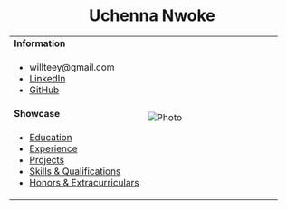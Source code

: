 <h1 align="center">Uchenna Nwoke</h1>
<table align="center">
  <tbody>
    <tr>
      <td><b>Information</b></td>
      <td width="50%" rowspan="4">
        <img alt="Photo" src="./Uche.jfif" />
      </td>
    </tr>
    <tr>
      <td>
        <ul>
          <li>willteey@gmail.com</li>
          <li><a href="https://www.linkedin.com/in/uwn/">LinkedIn</a></li>
          <li><a href="https://github.com/WilliamNwoke">GitHub</a></li>
        </ul>
      </td>
    </tr>
    <tr><td><b>Showcase</b></td></tr>
    <tr>
      <td width="50%">
        <ul>
          <li><a href="./Pages/education.md">Education</a></li>
          <li><a href="./Pages/experience.md">Experience</a></li>
          <li><a href="./Pages/projects.md">Projects</a></li>
          <li><a href="./Pages/qualifications.md">Skills & Qualifications</a></li>
          <li><a href="./Pages/extracurriculars.md">Honors & Extracurriculars</a></li>
        </ul>
      </td>
    </tr>
  </tbody>
</table>
